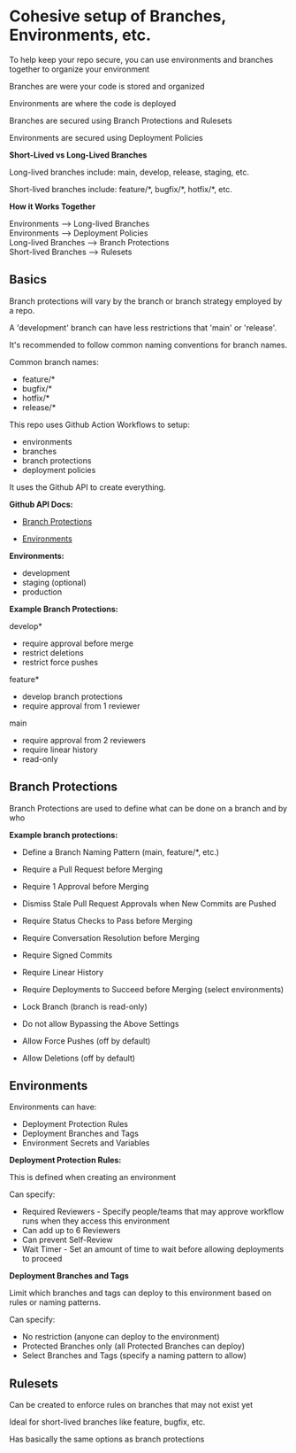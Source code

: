 # Cohesive setup of Branches, Environments, etc.

To help keep your repo secure, you can use environments and branches together to organize your environment

Branches are were your code is stored and organized

Environments are where the code is deployed

Branches are secured using Branch Protections and Rulesets

Environments are secured using Deployment Policies


**Short-Lived vs Long-Lived Branches**

Long-lived branches include: main, develop, release, staging, etc.

Short-lived branches include: feature/\*, bugfix/\*, hotfix/\*, etc.

**How it Works Together**

Environments --> Long-lived Branches  
Environments --> Deployment Policies  
Long-lived Branches --> Branch Protections  
Short-lived Branches --> Rulesets  


## Basics

Branch protections will vary by the branch or branch strategy employed by a repo.

A 'development' branch can have less restrictions that 'main' or 'release'.

It's recommended to follow common naming conventions for branch names.


Common branch names:

- feature/*
- bugfix/*
- hotfix/*
- release/*


This repo uses Github Action Workflows to setup: 

- environments 
- branches
- branch protections
- deployment policies

It uses the Github API to create everything.

**Github API Docs:**

- [Branch Protections](https://docs.github.com/en/rest/branches/branch-protection?apiVersion=2022-11-28#update-branch-protection)

- [Environments](https://docs.github.com/en/rest/deployments/environments?apiVersion=2022-11-28#create-or-update-an-environment)


**Environments:**

- development
- staging (optional)
- production


**Example Branch Protections:**

develop*

- require approval before merge  
- restrict deletions  
- restrict force pushes  


feature*

- develop branch protections  
- require approval from 1 reviewer

main

- require approval from 2 reviewers  
- require linear history  
- read-only



## Branch Protections

Branch Protections are used to define what can be done on a branch and by who

**Example branch protections:**

- Define a Branch Naming Pattern (main, feature/*, etc.)

- Require a Pull Request before Merging
- Require 1 Approval before Merging
- Dismiss Stale Pull Request Approvals when New Commits are Pushed
- Require Status Checks to Pass before Merging
- Require Conversation Resolution before Merging
- Require Signed Commits
- Require Linear History
- Require Deployments to Succeed before Merging     (select environments)
- Lock Branch                                       (branch is read-only)
- Do not allow Bypassing the Above Settings
- Allow Force Pushes                                (off by default)
- Allow Deletions                                   (off by default)



## Environments

Environments can have:

- Deployment Protection Rules
- Deployment Branches and Tags
- Environment Secrets and Variables


**Deployment Protection Rules:**

This is defined when creating an environment

Can specify:

- Required Reviewers - Specify people/teams that may approve workflow runs when they access this environment
- Can add up to 6 Reviewers
- Can prevent Self-Review
- Wait Timer - Set an amount of time to wait before allowing deployments to proceed


**Deployment Branches and Tags**

Limit which branches and tags can deploy to this environment based on rules or naming patterns.

Can specify:

- No restriction            (anyone can deploy to the environment)
- Protected Branches only   (all Protected Branches can deploy)
- Select Branches and Tags  (specify a naming pattern to allow)



## Rulesets

Can be created to enforce rules on branches that may not exist yet

Ideal for short-lived branches like feature, bugfix, etc.

Has basically the same options as branch protections

